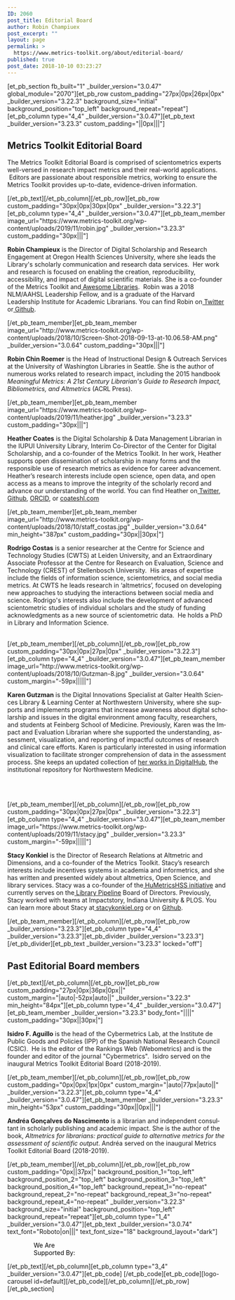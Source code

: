 ```yaml
---
ID: 2060
post_title: Editorial Board
author: Robin Champiuex
post_excerpt: ""
layout: page
permalink: >
  https://www.metrics-toolkit.org/about/editorial-board/
published: true
post_date: 2018-10-10 03:23:27
---
```

[et_pb_section fb_built="1" _builder_version="3.0.47" global_module="2070"][et_pb_row custom_padding="27px|0px|26px|0px" _builder_version="3.22.3" background_size="initial" background_position="top_left" background_repeat="repeat"][et_pb_column type="4_4" _builder_version="3.0.47"][et_pb_text _builder_version="3.23.3" custom_padding="||0px|||"]<h2>Metrics Toolkit Editorial Board</h2>
<p>The Metrics Toolkit Editorial Board is comprised of scientometrics experts well-versed in research impact metrics and their real-world applications.  Editors are passionate about responsible metrics, working to ensure the Metrics Toolkit provides up-to-date, evidence-driven information.</p>[/et_pb_text][/et_pb_column][/et_pb_row][et_pb_row custom_padding="30px|0px|30px|0px" _builder_version="3.22.3"][et_pb_column type="4_4" _builder_version="3.0.47"][et_pb_team_member image_url="https://www.metrics-toolkit.org/wp-content/uploads/2019/11/robin.jpg" _builder_version="3.23.3" custom_padding="30px|||"]<p><strong>Robin Champieux</strong> is the Director of Digital Scholarship and Research Engagement at Oregon Health Sciences University, where she leads the Library's scholarly communication and research data services.  Her work and research is focused on enabling the creation, reproducibility, accessibility, and impact of digital scientific materials. She is a co-founder of the Metrics Toolkit and<a href="https://www.awesomefoundation.org/en/chapters/libraries"> Awesome Libraries</a>.  Robin was a 2018 NLM/AAHSL Leadership Fellow, and is a graduate of the Harvard Leadership Institute for Academic Librarians. You can find Robin on<a href="https://twitter.com/rchampieux"> Twitter</a> or<a href="https://github.com/rchampieux"> Github</a>.</p>[/et_pb_team_member][et_pb_team_member image_url="http://www.metrics-toolkit.org/wp-content/uploads/2018/10/Screen-Shot-2018-09-13-at-10.06.58-AM.png" _builder_version="3.0.64" custom_padding="30px|||"]<p><strong>Robin Chin Roemer</strong> is the Head of Instructional Design & Outreach Services at the University of Washington Libraries in Seattle. She is the author of numerous works related to research impact, including the 2015 handbook <i>Meaningful Metrics: A 21st Century Librarian's Guide to Research Impact, Bibliometrics, and Altmetrics </i>(ACRL Press).</p>[/et_pb_team_member][et_pb_team_member image_url="https://www.metrics-toolkit.org/wp-content/uploads/2019/11/heather.jpg" _builder_version="3.23.3" custom_padding="30px|||"]<p><strong>Heather Coates</strong> is the Digital Scholarship &amp; Data Management Librarian in the IUPUI University Library, Interim Co-Director of the Center for Digital Scholarship, and a co-founder of the Metrics Toolkit. In her work, Heather supports open dissemination of scholarship in many forms and the responsible use of research metrics as evidence for career advancement. Heather’s research interests include open science, open data, and open access as a means to improve the integrity of the scholarly record and advance our understanding of the world. You can find Heather on<a href="https://twitter.com/iandpangurban"> Twitter</a>,<a href="https://github.com/coateshl"> Github</a>, <a href="http://orcid.org/0000-0003-4290-6997">ORCID</a>, or <a href="http://coateshl.com/">coateshl.com</a></p>
[/et_pb_team_member][et_pb_team_member image_url="http://www.metrics-toolkit.org/wp-content/uploads/2018/10/staff_costas.jpg" _builder_version="3.0.64" min_height="387px" custom_padding="30px||30px|"]<p><strong>Rodrigo Costas</strong> is a senior researcher at the Centre for Science and Technology Studies (CWTS) at Leiden University, and an Extraordinary Associate Professor at the Centre for Research on Evaluation, Science and Technology (CREST) of Stellenbosch University.  His areas of expertise include the fields of information science, scientometrics, and social media metrics. At CWTS he leads research in ‘altmetrics’, focused on developing new approaches to studying the interactions between social media and science. Rodrigo's interests also include the development of advanced scientometric studies of individual scholars and the study of funding acknowledgments as a new source of scientometric data.  He holds a PhD in Library and Information Science.<br /><br /></p>[/et_pb_team_member][/et_pb_column][/et_pb_row][et_pb_row custom_padding="30px|0px|27px|0px" _builder_version="3.22.3"][et_pb_column type="4_4" _builder_version="3.0.47"][et_pb_team_member image_url="http://www.metrics-toolkit.org/wp-content/uploads/2018/10/Gutzman-8.jpg" _builder_version="3.0.64" custom_margin="-59px|||||"]<p><span lang="ES-CL"><strong>Karen Gutzman</strong> is the Digital Innovations Specialist at Galter Health Sciences Library &amp; Learning Center at Northwestern University, where she supports and implements programs that increase awareness about digital scholarship and issues in the digital environment among faculty, researchers, and students at Feinberg School of Medicine. Previously, Karen was the Impact and Evaluation Librarian where she supported the understanding, assessment, visualization, and reporting of impactful outcomes of research and clinical care efforts. Karen is particularly interested in using information visualization to facilitate stronger comprehension of data in the assessment process. She keeps an updated collection of <a href="https://digitalhub.northwestern.edu/catalog?f%5Bcreator_sim%5D%5B%5D=Gutzman%2C+Karen+E&amp;q=gutzman" target="_blank" rel="noopener noreferrer">her works in DigitalHub</a>, the institutional repository for Northwestern Medicine.</span> <br /><br /></p>
<p>&nbsp;</p>[/et_pb_team_member][/et_pb_column][/et_pb_row][et_pb_row custom_padding="30px|0px|27px|0px" _builder_version="3.22.3"][et_pb_column type="4_4" _builder_version="3.0.47"][et_pb_team_member image_url="https://www.metrics-toolkit.org/wp-content/uploads/2019/11/stacy.jpg" _builder_version="3.23.3" custom_margin="-59px|||||"]<p><strong>Stacy Konkiel</strong> is the Director of Research Relations at Altmetric and Dimensions, and a co-founder of the Metrics Toolkit. Stacy’s research interests include incentives systems in academia and informetrics, and she has written and presented widely about altmetrics, Open Science, and library services. Stacy was a co-founder of the<a href="http://www.humetricshss.org"> HuMetricsHSS initiative</a> and currently serves on the<a href="https://www.librarypipeline.org/"> Library Pipeline</a> Board of Directors. Previously, Stacy worked with teams at Impactstory, Indiana University &amp; PLOS. You can learn more about Stacy at<a href="http://www.stacykonkiel.org"> stacykonkiel.org</a> or on <a href="https://github.com/skonkiel/">Github</a>.</p>
[/et_pb_team_member][/et_pb_column][/et_pb_row][et_pb_row _builder_version="3.23.3"][et_pb_column type="4_4" _builder_version="3.23.3"][et_pb_divider _builder_version="3.23.3"][/et_pb_divider][et_pb_text _builder_version="3.23.3" locked="off"]<h2>Past Editorial Board members</h2>[/et_pb_text][/et_pb_column][/et_pb_row][et_pb_row custom_padding="27px|0px|36px|0px||" custom_margin="|auto|-52px|auto||" _builder_version="3.22.3" min_height="84px"][et_pb_column type="4_4" _builder_version="3.0.47"][et_pb_team_member _builder_version="3.23.3" body_font="||||" custom_padding="30px||30px|"]<p><strong>Isidro F. Aguillo</strong> is the head of the Cybermetrics Lab, at the Institute de Public Goods and Policies (IPP) of the Spanish National Research Council (CSIC).  He is the editor of the Rankings Web (Webometrics) and is the founder and editor of the journal "Cybermetrics".  Isidro served on the inaugural Metrics Toolkit Editorial Board (2018-2019).</p>[/et_pb_team_member][/et_pb_column][/et_pb_row][et_pb_row custom_padding="0px|0px|1px|0px" custom_margin="|auto|77px|auto||" _builder_version="3.22.3"][et_pb_column type="4_4" _builder_version="3.0.47"][et_pb_team_member _builder_version="3.23.3" min_height="53px" custom_padding="30px||0px|||"]<p><strong><span lang="ES-CL">Andréa Gonçalves do Nascimento</span></strong><span lang="ES-CL"> is a librarian and independent consultant in scholarly publishing and academic impact. She is the author of the book, <em>Altmetrics for librarians: practical guide to alternative metrics for the assessment of scientific output</em>. Andréa served on the inaugural Metrics Toolkit Editorial Board (2018-2019).<br /> </span></p>[/et_pb_team_member][/et_pb_column][/et_pb_row][et_pb_row custom_padding="0px||37px|" background_position_1="top_left" background_position_2="top_left" background_position_3="top_left" background_position_4="top_left" background_repeat_1="no-repeat" background_repeat_2="no-repeat" background_repeat_3="no-repeat" background_repeat_4="no-repeat" _builder_version="3.22.3" background_size="initial" background_position="top_left" background_repeat="repeat"][et_pb_column type="1_4" _builder_version="3.0.47"][et_pb_text _builder_version="3.0.74" text_font="Roboto|on|||" text_font_size="18" background_layout="dark"]<p style="padding-left: 60px;"><span style="color: #050505;">We Are</span><br /><span style="color: #050505;">Supported By:</span></p>[/et_pb_text][/et_pb_column][et_pb_column type="3_4" _builder_version="3.0.47"][et_pb_code]<!-- [et_pb_line_break_holder] --><!-- [et_pb_line_break_holder] --> <!-- [et_pb_line_break_holder] --><!-- [et_pb_line_break_holder] -->[/et_pb_code][et_pb_code][logo-carousel id=default][/et_pb_code][/et_pb_column][/et_pb_row][/et_pb_section]